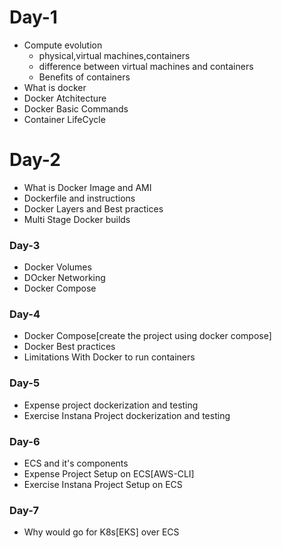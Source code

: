 # Day-1
- Compute evolution
  - physical,virtual machines,containers
  - difference between virtual machines and containers
  - Benefits of containers
- What is docker
- Docker Atchitecture
- Docker Basic Commands
- Container LifeCycle
# Day-2
- What is Docker Image and AMI
- Dockerfile and instructions
- Docker Layers and Best practices
- Multi Stage Docker builds 
### Day-3
- Docker Volumes
- DOcker Networking
- Docker Compose
### Day-4
- Docker Compose[create the project using docker compose]
- Docker Best practices
- Limitations With Docker to run containers
### Day-5
- Expense project dockerization and testing
- Exercise Instana Project dockerization and testing 
### Day-6
- ECS and it's components
- Expense Project Setup on ECS[AWS-CLI]
- Exercise Instana Project Setup on ECS
### Day-7
- Why would go for K8s[EKS] over ECS